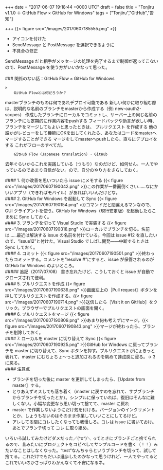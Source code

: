 
+++
date = "2017-06-07 19:18:44 +0000 UTC"
draft = false
title = "Tonjiru v1.1.0 ＋ GitHub Flow × GitHub for Windows"
tags = ["Tonjiru","GitHub","告知"]

+++
{{< figure src="/images/20170607185555.png"  >}}<br/>


<ul>
<li>アイコンを付けた</li>
<li>SendMessage と PostMessage を選択できるように</li>
<li>不具合の修正</li>
</ul>SendMessage だと相手がメッセージの処理を完了するまで制御が返ってこないので、PostMessage を使う方がいいかなって思った。
<div class="github-card" data-user="daruyanagi/Tonjiru/releases/tag" data-repo="v1.1.0" data-width="400" data-height="" data-theme="default"></div>
<script src="https://cdn.jsdelivr.net/github-cards/latest/widget.js"></script>
<br/>


<div class="section">
    ### 関係のない話：GitHub Flow × GitHub for Windows
    
    >
        GitHub Flowとは何だろうか？


masterブランチのものは何であれデプロイ可能である
新しい何かに取り組む際は、説明的な名前のブランチをmasterから作成する（例: new-oauth2-scopes）
作成したブランチにローカルでコミットし、サーバー上の同じ名前のブランチにも定期的に作業内容をpushする
フィードバックや助言が欲しい時、ブランチをマージしてもよいと思ったときは、 プルリクエスト を作成する
他の誰かがレビューをして機能にOKを出してくれたら、あなたはコードをmasterへマージすることができる
マージをしてmasterへpushしたら、直ちにデプロイをする
これがフローのすべてだ。 

        GitHub Flow (Japanese translation) · GitHub
    
去年ぐらいからこれを実践している（つもり）なのだけど、如何せん、一人でやっているのであまり自信がない。ので、自分のやり方をさらしておく。

<div class="section">
    #### 1. 何か改善を思いついたら issue にメモする
    {{< figure src="/images/20170607190042.png"  >}}この作業が一番面倒くさい……なにかいいアプリ（できればモバイル）があればいいんだけどな。

</div>
<div class="section">
    #### 2. GitHub for Windows を起動して Sync
    {{< figure src="/images/20170607190154.png"  >}}コマンドだと間違えるマンなので、GUI クライアントを使う。GitHub for Windows（現行安定版）を起動したらこまめに Sync しておく。

</div>
<div class="section">
    #### 3. ブランチを切って Visual Studio で実装する
    {{< figure src="/images/20170607190318.png"  >}}ローカルでブランチを切る。名前は……最近は解決する issue の名前を付けている。今回は issue #12 を直したいので、“issue12”と付けた。Visual Studio でしばし開発――中断するときは Sync しておく。

</div>
<div class="section">
    #### 4. コミット
    {{< figure src="/images/20170607190501.png"  >}}終わったらコミットする。コメントを“resolve #”にすると、issue が保管されるのが GitHub for Windows のよいところ。

<div class="section">
    ##### 追記（2017/07/08）
    書き忘れたけど、こうしておくと issue が自動でクローズされて便利。

</div>
</div>
<div class="section">
    #### 5. プルリクエストを作成
    {{< figure src="/images/20170607190639.png"  >}}画面左上の［Pull request］ボタンを押してプルリクエストを作成する。{{< figure src="/images/20170607190714.png"  >}}送信したら［Visit it on GitHub］をクリック。ブラウザーでプルリクエストの画面を開く。

</div>
<div class="section">
    #### 6. プルリクエストをマージ
    {{< figure src="/images/20170607190809.png"  >}}あまり何も考えずにマージ。{{< figure src="/images/20170607190843.png"  >}}マージが終わったら、ブランチを削除しておく。

</div>
<div class="section">
    #### 7. ローカルを master に切り替えて Sync
    {{< figure src="/images/20170607190925.png"  >}}GitHub for Windows に戻ってブランチを master に切り替えて、Sync ボタンを押す。プルリクエストがにょきっと表れて、master にむちょちょ～っと追加されるのを眺めて達成感に浸る。→ 3 に戻る。

</div>
<div class="section">
    #### 注意点
    
<ul>
<li>ブランチを切った後に master を更新してしまったら、［Update from master］する。</li>
<li>とりあえずミスしても落ち着く（master に戻すのを忘れて、サブブランチからブランチを切ったとか）。シンプルに保っていれば、復旧はそんなに難しくない。小幅な変更なら思い切って捨てて、master に戻れ</li>
<li>master で作業しないようにだけ気を付ける。バージョンのインクリメントとか、しょうもないのはそのまま作業していいことにしてるけど。</li>
<li>アレしてる間にコレしたくなっても我慢しろ。コレは issue に書いておけ。あとでブランチ切って コレ に取り組め。</li>
</ul>いろいろ試してみたけどダメだった／(^o^)＼ ってときにブランチごと捨てられるので、昔みたいにプロジェクトをコピペしてサンプルコードを書く（！！）みたいなことはしなくなった。“test”なんちゃらというブランチを切って、試して捨てる。これだけでもだいぶ進歩したのかなって思うけれど、一人でやってるとこれでいいのかさっぱりわかんなくて不安になるネ。

</div>
</div>

